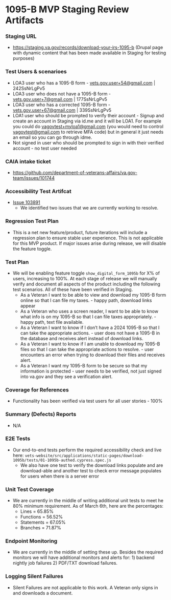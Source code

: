 # 1095-B MVP Staging Review Artifacts  

### Staging URL
- https://staging.va.gov/records/download-your-irs-1095-b (Drupal page with dynamic content that has been made available in Staging for testing purposes)

### Test Users & scenarioes
-  LOA3 user who has a 1095-B form - vets.gov.user+54@gmail.com | 242SsNrLgPv5
-  LOA3 user who does not have a 1095-B form - vets.gov.user+7@gmail.com | 177SsNrLgPv5
-  LOA3 user who has a corrected 1095-B form - vets.gov.user+67@gmail.com | 339SsNrLgPv5
-  LOA1 user who should be prompted to verify their account - Signup and create an account in Staging via id.me and it will be LOA1. For example you could do vagovtest+myloa1@gmail.com (you would need to control vagovtest@gmail.com to retrieve MFA code) but in general it just needs an email so you can go through idme.
-  Not signed in user who should be prompted to sign in with their verified account - no test user needed

### CAIA intake ticket
- https://github.com/department-of-veterans-affairs/va.gov-team/issues/101744
  
### Accessibility Test Artifcat
- [Issue 103891](https://github.com/department-of-veterans-affairs/va.gov-team/issues/103891)
   - We identified two issues that we are currently working to resolve.

### Regression Test Plan
- This is a net new feature/product, future  iterations will include a regression plan to ensure stable user experience. This is not applicable for this MVP product. If major issues arise during release, we will disable the feature toggle.

### Test Plan
- We will be enabling feature toggle `show_digital_form_1095b` for X% of users, increasing to 100%. At each stage of release we will manually verify and document all aspects of the product including the following test scenarios. All of these have been verified in Staging.
   - As a Veteran I want to be able to view and download my 1095-B form online so that I can file my taxes. - happy path, download links appear
   - As a Veteran who uses a screen reader, I want to be able to know what info is on my 1095-B so that I can file taxes appropriately. - happy path, text file available.
   - As a Veteran I want to know if I don’t have a 2024 1095-B so that I can take the appropriate actions. - user does not have a 1095-B in the database and receives alert instead of download links.
   - As a Veteran I want to know if I am unable to download my 1095-B files so that I can take the appropriate actions to resolve. - user encounters an error when trying to download their files and receives alert.
   - As a Veteran I want my 1095-B form to be secure so that my information is protected - user needs to be verified, not just signed into va.gov and they see a verification alert.

### Coverage for References
- Functionality has been verified via test users for all user stories - 100% 

### Summary (Defects) Reports
- N/A

### E2E Tests
- Our end-to-end tests perform the required accessibility check and live here: `vets-website/src/applications/static-pages/download-1095b/tests/01-1095b-authed.cypress.spec.js`
   - We also have one test to verify the download links populate and are download-able and another test to check error message populates for users when there is a server error 

### Unit Test Coverage
- We are currently in the middle of writing additional unit tests to meet he 80% minimum requirement. As of March 6th, here are the percentages:
    - Lines = 65.85%
    - Functions = 56.52%
    - Statements = 67.05%
    - Branches = 71.87%

### Endpoint Monitoring
- We are currently in the middle of setting these up. Besides the required monitors we will have additional monitors and alerts for: 1) backend nightly job failures 2) PDF/TXT download failures.

### Logging Silent Failures
- Silent Failures are not applicable to this work. A Veteran only signs in and downloads a document.
